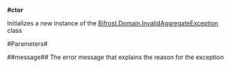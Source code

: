 **#ctor**

Initializes a new instance of the [Bifrost.Domain.InvalidAggregateException](Bifrost.Domain.InvalidAggregateException) class

#Parameters#


##message##
The error message that explains the reason for the exception
